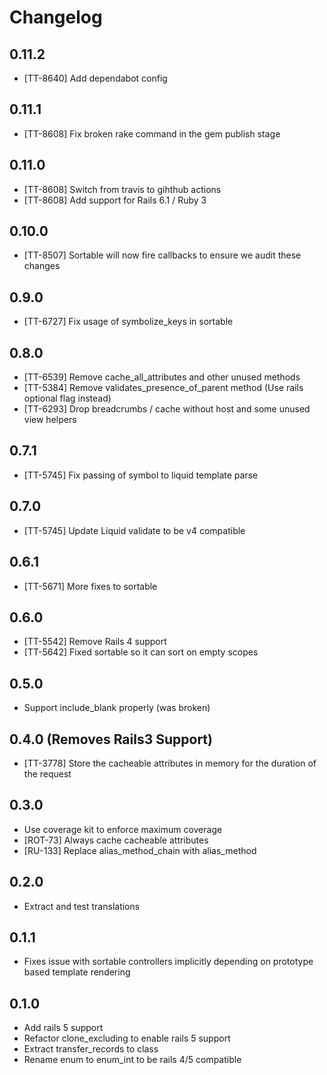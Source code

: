 # Changelog

## 0.11.2

* [TT-8640] Add dependabot config

## 0.11.1

* [TT-8608] Fix broken rake command in the gem publish stage

## 0.11.0

* [TT-8608] Switch from travis to gihthub actions
* [TT-8608] Add support for Rails 6.1 / Ruby 3

## 0.10.0

* [TT-8507] Sortable will now fire callbacks to ensure we audit these changes

## 0.9.0

* [TT-6727] Fix usage of symbolize_keys in sortable

## 0.8.0

* [TT-6539] Remove cache_all_attributes and other unused methods
* [TT-5384] Remove validates_presence_of_parent method (Use rails optional flag instead)
* [TT-6293] Drop breadcrumbs / cache without host and some unused view helpers

## 0.7.1

* [TT-5745] Fix passing of symbol to liquid template parse

## 0.7.0

* [TT-5745] Update Liquid validate to be v4 compatible

## 0.6.1

* [TT-5671] More fixes to sortable

## 0.6.0

* [TT-5542] Remove Rails 4 support
* [TT-5642] Fixed sortable so it can sort on empty scopes

## 0.5.0

* Support include_blank properly (was broken)

## 0.4.0 (Removes Rails3 Support)

* [TT-3778] Store the cacheable attributes in memory for the duration of the request

## 0.3.0

* Use coverage kit to enforce maximum coverage
* [ROT-73] Always cache cacheable attributes
* [RU-133] Replace alias_method_chain with alias_method

## 0.2.0

* Extract and test translations

## 0.1.1

* Fixes issue with sortable controllers
  implicitly depending on prototype based template rendering

## 0.1.0

* Add rails 5 support
* Refactor clone_excluding to enable rails 5 support
* Extract transfer_records to class
* Rename enum to enum_int to be rails 4/5 compatible

